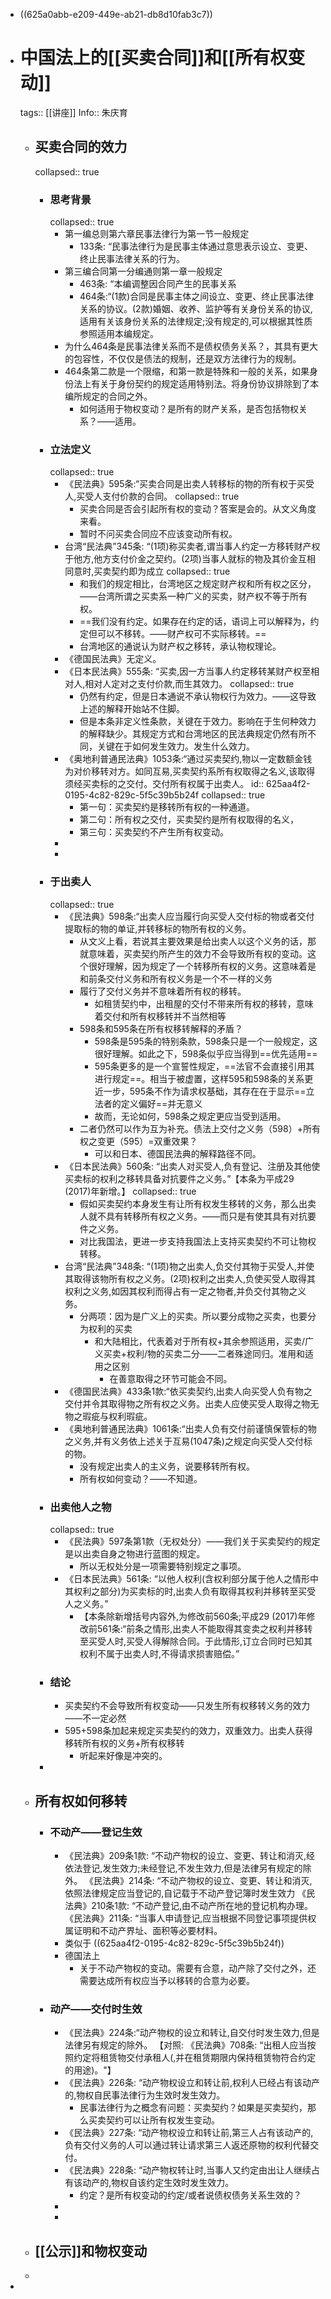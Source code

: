 - ((625a0abb-e209-449e-ab21-db8d10fab3c7))
- # 中国法上的[[买卖合同]]和[[所有权变动]]
  tags:: [[讲座]]
  Info:: 朱庆育
	- ## 买卖合同的效力
	  collapsed:: true
		- ### 思考背景
		  collapsed:: true
			- 第一编总则第六章民事法律行为第一节一般规定
				- 133条: “民事法律行为是民事主体通过意思表示设立、变更、终止民事法律关系的行为。
			- 第三编合同第一分编通则第一章一般规定
				- 463条: “本编调整因合同产生的民事关系
				- 464条:“(1款)合同是民事主体之间设立、变更、终止民事法律关系的协议。(2款)婚姻、收养、监护等有关身份关系的协议,适用有关该身份关系的法律规定;没有规定的,可以根据其性质参照适用本编规定。
			- 为什么464条是民事法律关系而不是债权债务关系？，其具有更大的包容性，不仅仅是债法的规制，还是双方法律行为的规制。
			- 464条第二款是一个限缩，和第一款是特殊和一般的关系，如果身份法上有关于身份契约的规定适用特别法。将身份协议排除到了本编所规定的合同之外。
				- 如何适用于物权变动？是所有的财产关系，是否包括物权关系？——适用。
		- ### 立法定义
		  collapsed:: true
			- 《民法典》595条:“买卖合同是出卖人转移标的物的所有权于买受人,买受人支付价款的合同。
			  collapsed:: true
				- 买卖合同是否会引起所有权的变动？答案是会的。从文义角度来看。
				- 暂时不问买卖合同应不应该变动所有权。
			- 台湾“民法典”345条: “(1项)称买卖者,谓当事人约定一方移转财产权于他方,他方支付价金之契约。(2项)当事人就标的物及其价金互相同意时,买卖契约即为成立
			  collapsed:: true
				- 和我们的规定相比，台湾地区之规定财产权和所有权之区分，——台湾所谓之买卖系一种广义的买卖，财产权不等于所有权。
				- ==我们没有约定。如果存在约定的话，语词上可以解释为，约定但可以不移转。——财产权可不实际移转。==
				- 台湾地区的通说认为财产权之移转，承认物权理论。
			- 《德国民法典》无定义。
			- 《日本民法典》555条: “买卖,因一方当事人约定移转某财产权至相对人,相对人定对之支付价款,而生其效力。
			  collapsed:: true
				- 仍然有约定，但是日本通说不承认物权行为效力。——这导致上述的解释开始站不住脚。
				- 但是本条非定义性条款，关键在于效力。影响在于生何种效力的解释缺少。其规定方式和台湾地区的民法典规定仍然有所不同，关键在于如何发生效力。发生什么效力。
			- 《奥地利普通民法典》1053条:“通过买卖契约,物以一定数额金钱为对价移转对方。如同互易,买卖契约系所有权取得之名义,该取得须经买卖标的之交付。交付所有权属于出卖人。
			  id:: 625aa4f2-0195-4c82-829c-5f5c39b5b24f
			  collapsed:: true
				- 第一句：买卖契约是移转所有权的一种通道。
				- 第二句：所有权之交付，买卖契约是所有权取得的名义，
				- 第三句：买卖契约不产生所有权变动。
			-
			-
		- ### 于出卖人
		  collapsed:: true
			- 《民法典》598条:“出卖人应当履行向买受人交付标的物或者交付提取标的物的单证,并转移标的物所有权的义务。
				- 从文义上看，若说其主要效果是给出卖人以这个义务的话，那就意味着，买卖契约所产生的效力不会导致所有权的变动。这个很好理解，因为规定了一个转移所有权的义务。这意味着是和前条交付义务和所有权义务是一个不一样的义务
				- 履行了交付义务并不意味着所有权的移转。
					- 如租赁契约中，出租屋的交付不带来所有权的移转，意味着交付和所有权移转并不当然相等
				- 598条和595条在所有权移转解释的矛盾？
					- 598条是595条的特别条款，598条只是一个一般规定，这很好理解。如此之下，598条似乎应当得到==优先适用==
					- 595条更多的是一个宣誓性规定，==法官不会直接引用其进行规定==。相当于被虚置，这样595和598条的关系更近一步，595条不作为请求权基础，其存在在于显示==立法者的定义偏好==并无意义
					- 故而，无论如何，598条之规定更应当受到适用。
				- 二者仍然可以作为互为补充。债法上交付之义务（598）+所有权之变更（595）=双重效果？
					- 可以和日本、德国民法典的解释路径不同。
			- 《日本民法典》560条: “出卖人对买受人,负有登记、注册及其他使买卖标的权利之移转具备对抗要件之义务。”【本条为平成29 (2017)年新增。】
			  collapsed:: true
				- 假如买卖契约本身发生有让所有权发生移转的义务，那么出卖人就不具有转移所有权之义务。——而只是有使其具有对抗要件之义务。
				- 对比我国法，更进一步支持我国法上支持买卖契约不可让物权转移。
			- 台湾“民法典”348条: “(1项)物之出卖人,负交付其物于买受人,并使其取得该物所有权之义务。(2项)权利之出卖人,负使买受人取得其权利之义务,如因其权利而得占有一定之物者,并负交付其物之义务。
				- 分两项：因为是广义上的买卖。所以要分成物之买卖，也要分为权利的买卖
					- 和大陆相比，代表着对于所有权+其余参照适用，买卖/广义买卖+权利/物的买卖二分——二者殊途同归。准用和适用之区别
						- 在善意取得之环节可能会不同。
			- 《德国民法典》433条1款:“依买卖契约,出卖人向买受人负有物之交付并令其取得物之所有权之义务。出卖人应使买受人取得之物无物之瑕疵与权利瑕疵。
			- 《奥地利普通民法典》1061条:“出卖人负有交付前谨慎保管标的物之义务,并有义务依上述关于互易(1047条)之规定向买受人交付标的物。
				- 没有规定出卖人的主义务，说要移转所有权。
				- 所有权如何变动？——不知道。
		- ### 出卖他人之物
		  collapsed:: true
			- 《民法典》597条第1款（无权处分）——我们关于买卖契约的规定是以出卖自身之物进行蓝图的规定。
				- 所以无权处分是一项需要特别规定之事项。
			- 《日本民法典》561条: “以他人权利(含权利部分属于他人之情形中其权利之部分)为买卖标的时,出卖人负有取得其权利并移转至买受人之义务。”
				- 【本条除新增括号内容外,为修改前560条;平成29 (2017)年修改前561条:“前条之情形,出卖人不能取得其变卖之权利并移转至买受人时,买受人得解除合同。于此情形,订立合同时已知其权利不属于出卖人时,不得请求损害赔偿。”
		- ### 结论
			- 买卖契约不会导致所有权变动——只发生所有权移转义务的效力——不一定必然
			- 595+598条加起来规定买卖契约的效力，双重效力。出卖人获得移转所有权的义务+所有权移转
				- 听起来好像是冲突的。
		-
	- ## 所有权如何移转
		- ### 不动产——登记生效
			- 《民法典》209条1款: “不动产物权的设立、变更、转让和消灭,经依法登记,发生效力;未经登记,不发生效力,但是法律另有规定的除外。
			  《民法典》214条: “不动产物权的设立、变更、转让和消灭,依照法律规定应当登记的,自记载于不动产登记簿时发生效力
			  《民法典》210条1款: “不动产登记,由不动产所在地的登记机构办理。
			  《民法典》211条: “当事人申请登记,应当根据不同登记事项提供权属证明和不动产界址、面积等必要材料。
			- 类似于 ((625aa4f2-0195-4c82-829c-5f5c39b5b24f))
			- 德国法上
				- 关于不动产物权的变动。需要有合意，动产除了交付之外，还需要达成所有权应当予以移转的合意为必要。
		- ### 动产——交付时生效
			- 《民法典》224条:“动产物权的设立和转让,自交付时发生效力,但是法律另有规定的除外。
			  【对照: 《民法典》708条: “出租人应当按照约定将租赁物交付承租人(,并在租赁期限内保持租赁物符合约定的用途)。"】
			- 《民法典》226条: “动产物权设立和转让前,权利人已经占有该动产的,物权自民事法律行为生效时发生效力。
				- 民事法律行为之概念有问题：买卖契约？如果是买卖契约，那么买卖契约可以让所有权发生变动。
			- 《民法典》227条: “动产物权设立和转让前,第三人占有该动产的,负有交付义务的人可以通过转让请求第三人返还原物的权利代替交付。
			- 《民法典》228条: “动产物权转让时,当事人又约定由出让人继续占有该动产的,物权自该约定生效时发生效力。
				- 约定？是所有权变动的约定/或者说债权债务关系生效的？
			-
			-
	- ## [[公示]]和物权变动
	-
-